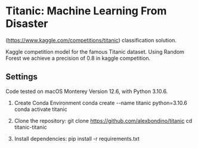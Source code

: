 # Titanic: Machine Learning From Disaster
(https://www.kaggle.com/competitions/titanic) classification solution.

Kaggle competition model for the famous Titanic dataset. Using Random Forest we achieve a precision of 0.8 in kaggle competition.

## Settings
Code tested on macOS Monterey Version 12.6, with Python 3.10.6.

1. Create Conda Environment
conda create --name titanic python=3.10.6
conda activate titanic

2. Clone the repository:
git clone https://github.com/alexbondino/titanic
cd titanic-titanic

3. Install dependencies:
pip install -r requirements.txt





